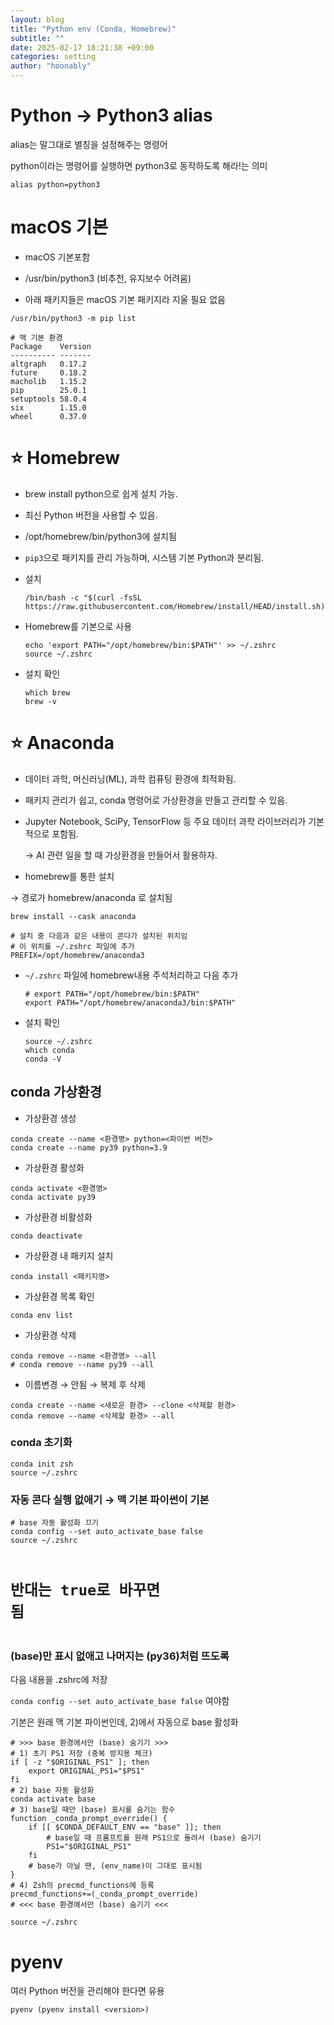 ```yaml
---
layout: blog
title: "Python env (Conda, Homebrew)"
subtitle: ""
date: 2025-02-17 18:21:38 +09:00
categories: setting
author: "hoonably"
---
```

<div class="page-body"><p id="181451cf-7b79-802d-98be-c4c5f43ed3fe" class="">
</p><h1 id="181451cf-7b79-80fa-974f-ed43b631fbf8" class="">Python → Python3 alias</h1><p id="1a2451cf-7b79-8091-8d27-dd872f97c7af" class="">alias는 말그대로 별칭을 설정해주는 명령어</p><p id="1a2451cf-7b79-803b-b2bc-fa42f1258217" class="">python이라는 명령어를 실행하면 python3로 동작하도록 해라!는 의미</p><script src="https://cdnjs.cloudflare.com/ajax/libs/prism/1.29.0/prism.min.js" integrity="sha512-7Z9J3l1+EYfeaPKcGXu3MS/7T+w19WtKQY/n+xzmw4hZhJ9tyYmcUS+4QqAlzhicE5LAfMQSF3iFTK9bQdTxXg==" crossorigin="anonymous" referrerPolicy="no-referrer"></script><link rel="stylesheet" href="https://cdnjs.cloudflare.com/ajax/libs/prism/1.29.0/themes/prism.min.css" integrity="sha512-tN7Ec6zAFaVSG3TpNAKtk4DOHNpSwKHxxrsiw4GHKESGPs5njn/0sMCUMl2svV4wo4BK/rCP7juYz+zx+l6oeQ==" crossorigin="anonymous" referrerPolicy="no-referrer"/><pre id="1a2451cf-7b79-8021-b18a-e5eea1496d3b" class="code"><code class="language-Bash">alias python=python3</code></pre><h1 id="181451cf-7b79-8091-8b10-fedd0e8864da" class="">macOS 기본</h1><ul id="182451cf-7b79-8042-9d53-e156bf4916e8" class="bulleted-list"><li style="list-style-type:disc">macOS 기본포함</li></ul><ul id="182451cf-7b79-8000-8ba2-d56d4bd1bddd" class="bulleted-list"><li style="list-style-type:disc">/usr/bin/python3 (비추천, 유지보수 어려움)</li></ul><ul id="183451cf-7b79-800d-8d89-c92ca839a41e" class="bulleted-list"><li style="list-style-type:disc">아래 패키지들은 macOS 기본 패키지라 지울 필요 없음</li></ul><script src="https://cdnjs.cloudflare.com/ajax/libs/prism/1.29.0/prism.min.js" integrity="sha512-7Z9J3l1+EYfeaPKcGXu3MS/7T+w19WtKQY/n+xzmw4hZhJ9tyYmcUS+4QqAlzhicE5LAfMQSF3iFTK9bQdTxXg==" crossorigin="anonymous" referrerPolicy="no-referrer"></script><link rel="stylesheet" href="https://cdnjs.cloudflare.com/ajax/libs/prism/1.29.0/themes/prism.min.css" integrity="sha512-tN7Ec6zAFaVSG3TpNAKtk4DOHNpSwKHxxrsiw4GHKESGPs5njn/0sMCUMl2svV4wo4BK/rCP7juYz+zx+l6oeQ==" crossorigin="anonymous" referrerPolicy="no-referrer"/><pre id="182451cf-7b79-8055-be33-da24560342f2" class="code"><code class="language-Shell">/usr/bin/python3 -m pip list</code></pre><script src="https://cdnjs.cloudflare.com/ajax/libs/prism/1.29.0/prism.min.js" integrity="sha512-7Z9J3l1+EYfeaPKcGXu3MS/7T+w19WtKQY/n+xzmw4hZhJ9tyYmcUS+4QqAlzhicE5LAfMQSF3iFTK9bQdTxXg==" crossorigin="anonymous" referrerPolicy="no-referrer"></script><link rel="stylesheet" href="https://cdnjs.cloudflare.com/ajax/libs/prism/1.29.0/themes/prism.min.css" integrity="sha512-tN7Ec6zAFaVSG3TpNAKtk4DOHNpSwKHxxrsiw4GHKESGPs5njn/0sMCUMl2svV4wo4BK/rCP7juYz+zx+l6oeQ==" crossorigin="anonymous" referrerPolicy="no-referrer"/><pre id="183451cf-7b79-80bc-a172-f594cdb48748" class="code"><code class="language-Shell"># 맥 기본 환경
Package    Version
---------- -------
altgraph   0.17.2
future     0.18.2
macholib   1.15.2
pip        25.0.1
setuptools 58.0.4
six        1.15.0
wheel      0.37.0</code></pre><h1 id="182451cf-7b79-8077-b259-f4ac7609fb46" class="">⭐ Homebrew</h1><ul id="182451cf-7b79-8056-9071-f3d3d65a16bf" class="bulleted-list"><li style="list-style-type:disc">brew install python으로 쉽게 설치 가능.</li></ul><ul id="182451cf-7b79-808c-8e22-c90c36844143" class="bulleted-list"><li style="list-style-type:disc">최신 Python 버전을 사용할 수 있음.</li></ul><ul id="182451cf-7b79-805f-9ae7-ca065dccb69c" class="bulleted-list"><li style="list-style-type:disc">/opt/homebrew/bin/python3에 설치됨</li></ul><ul id="182451cf-7b79-80fa-b535-f18f31eb7098" class="bulleted-list"><li style="list-style-type:disc"><code>pip3</code>으로 패키지를 관리 가능하며, 시스템 기본 Python과 분리됨.</li></ul><ul id="183451cf-7b79-805f-99f3-c55a743a33a1" class="bulleted-list"><li style="list-style-type:disc">설치<script src="https://cdnjs.cloudflare.com/ajax/libs/prism/1.29.0/prism.min.js" integrity="sha512-7Z9J3l1+EYfeaPKcGXu3MS/7T+w19WtKQY/n+xzmw4hZhJ9tyYmcUS+4QqAlzhicE5LAfMQSF3iFTK9bQdTxXg==" crossorigin="anonymous" referrerPolicy="no-referrer"></script><link rel="stylesheet" href="https://cdnjs.cloudflare.com/ajax/libs/prism/1.29.0/themes/prism.min.css" integrity="sha512-tN7Ec6zAFaVSG3TpNAKtk4DOHNpSwKHxxrsiw4GHKESGPs5njn/0sMCUMl2svV4wo4BK/rCP7juYz+zx+l6oeQ==" crossorigin="anonymous" referrerPolicy="no-referrer"/><pre id="183451cf-7b79-8053-9212-e6f83bf27901" class="code"><code class="language-Shell">/bin/bash -c &quot;$(curl -fsSL https://raw.githubusercontent.com/Homebrew/install/HEAD/install.sh)&quot;</code></pre></li></ul><ul id="182451cf-7b79-80de-b17b-f504a75c03c5" class="bulleted-list"><li style="list-style-type:disc">Homebrew를 기본으로 사용<script src="https://cdnjs.cloudflare.com/ajax/libs/prism/1.29.0/prism.min.js" integrity="sha512-7Z9J3l1+EYfeaPKcGXu3MS/7T+w19WtKQY/n+xzmw4hZhJ9tyYmcUS+4QqAlzhicE5LAfMQSF3iFTK9bQdTxXg==" crossorigin="anonymous" referrerPolicy="no-referrer"></script><link rel="stylesheet" href="https://cdnjs.cloudflare.com/ajax/libs/prism/1.29.0/themes/prism.min.css" integrity="sha512-tN7Ec6zAFaVSG3TpNAKtk4DOHNpSwKHxxrsiw4GHKESGPs5njn/0sMCUMl2svV4wo4BK/rCP7juYz+zx+l6oeQ==" crossorigin="anonymous" referrerPolicy="no-referrer"/><pre id="183451cf-7b79-8063-b22d-ff39a366bfbd" class="code"><code class="language-Shell">echo &#x27;export PATH=&quot;/opt/homebrew/bin:$PATH&quot;&#x27; &gt;&gt; ~/.zshrc
source ~/.zshrc</code></pre></li></ul><ul id="183451cf-7b79-80fb-9083-cbaff85e05e6" class="bulleted-list"><li style="list-style-type:disc">설치 확인<script src="https://cdnjs.cloudflare.com/ajax/libs/prism/1.29.0/prism.min.js" integrity="sha512-7Z9J3l1+EYfeaPKcGXu3MS/7T+w19WtKQY/n+xzmw4hZhJ9tyYmcUS+4QqAlzhicE5LAfMQSF3iFTK9bQdTxXg==" crossorigin="anonymous" referrerPolicy="no-referrer"></script><link rel="stylesheet" href="https://cdnjs.cloudflare.com/ajax/libs/prism/1.29.0/themes/prism.min.css" integrity="sha512-tN7Ec6zAFaVSG3TpNAKtk4DOHNpSwKHxxrsiw4GHKESGPs5njn/0sMCUMl2svV4wo4BK/rCP7juYz+zx+l6oeQ==" crossorigin="anonymous" referrerPolicy="no-referrer"/><pre id="183451cf-7b79-805c-92b8-d68374748b3b" class="code"><code class="language-Bash">which brew
brew -v</code></pre></li></ul><h1 id="182451cf-7b79-8054-8ce7-c06803d1a4c0" class="">⭐ Anaconda</h1><ul id="182451cf-7b79-80c1-a042-fad96874a1eb" class="bulleted-list"><li style="list-style-type:disc">데이터 과학, 머신러닝(ML), 과학 컴퓨팅 환경에 최적화됨.</li></ul><ul id="182451cf-7b79-80e7-a109-fb52a5b88da0" class="bulleted-list"><li style="list-style-type:disc">패키지 관리가 쉽고, conda 명령어로 가상환경을 만들고 관리할 수 있음.</li></ul><ul id="182451cf-7b79-8075-8e4b-df2bdd7a8529" class="bulleted-list"><li style="list-style-type:disc">Jupyter Notebook, SciPy, TensorFlow 등 주요 데이터 과학 라이브러리가 기본적으로 포함됨.<p id="182451cf-7b79-80fd-bb3e-fbb41b235dac" class="">→ AI 관련 일을 할 때 가상환경을 만들어서 활용하자.</p></li></ul><p id="183451cf-7b79-800b-8c1b-d5e8613867e2" class="">
</p><ul id="183451cf-7b79-80bc-b7f8-fc468c17cdad" class="bulleted-list"><li style="list-style-type:disc">homebrew를 통한 설치</li></ul><p id="1a1451cf-7b79-808a-9ab7-d5a8f67dc143" class=""> →  경로가 homebrew/anaconda 로 설치됨<div class="indented"><script src="https://cdnjs.cloudflare.com/ajax/libs/prism/1.29.0/prism.min.js" integrity="sha512-7Z9J3l1+EYfeaPKcGXu3MS/7T+w19WtKQY/n+xzmw4hZhJ9tyYmcUS+4QqAlzhicE5LAfMQSF3iFTK9bQdTxXg==" crossorigin="anonymous" referrerPolicy="no-referrer"></script><link rel="stylesheet" href="https://cdnjs.cloudflare.com/ajax/libs/prism/1.29.0/themes/prism.min.css" integrity="sha512-tN7Ec6zAFaVSG3TpNAKtk4DOHNpSwKHxxrsiw4GHKESGPs5njn/0sMCUMl2svV4wo4BK/rCP7juYz+zx+l6oeQ==" crossorigin="anonymous" referrerPolicy="no-referrer"/><pre id="183451cf-7b79-8037-8d6e-f3df448635f1" class="code"><code class="language-Bash">brew install --cask anaconda </code></pre><script src="https://cdnjs.cloudflare.com/ajax/libs/prism/1.29.0/prism.min.js" integrity="sha512-7Z9J3l1+EYfeaPKcGXu3MS/7T+w19WtKQY/n+xzmw4hZhJ9tyYmcUS+4QqAlzhicE5LAfMQSF3iFTK9bQdTxXg==" crossorigin="anonymous" referrerPolicy="no-referrer"></script><link rel="stylesheet" href="https://cdnjs.cloudflare.com/ajax/libs/prism/1.29.0/themes/prism.min.css" integrity="sha512-tN7Ec6zAFaVSG3TpNAKtk4DOHNpSwKHxxrsiw4GHKESGPs5njn/0sMCUMl2svV4wo4BK/rCP7juYz+zx+l6oeQ==" crossorigin="anonymous" referrerPolicy="no-referrer"/><pre id="183451cf-7b79-8090-857c-cbc5a3364804" class="code"><code class="language-Bash"># 설치 중 다음과 같은 내용이 콘다가 설치된 위치임
# 이 위치를 ~/.zshrc 파일에 추가
PREFIX=/opt/homebrew/anaconda3</code></pre></div></p><ul id="183451cf-7b79-800e-b617-ee1277253156" class="bulleted-list"><li style="list-style-type:disc"><code>~/.zshrc</code> 파일에 homebrew내용 주석처리하고 다음 추가<script src="https://cdnjs.cloudflare.com/ajax/libs/prism/1.29.0/prism.min.js" integrity="sha512-7Z9J3l1+EYfeaPKcGXu3MS/7T+w19WtKQY/n+xzmw4hZhJ9tyYmcUS+4QqAlzhicE5LAfMQSF3iFTK9bQdTxXg==" crossorigin="anonymous" referrerPolicy="no-referrer"></script><link rel="stylesheet" href="https://cdnjs.cloudflare.com/ajax/libs/prism/1.29.0/themes/prism.min.css" integrity="sha512-tN7Ec6zAFaVSG3TpNAKtk4DOHNpSwKHxxrsiw4GHKESGPs5njn/0sMCUMl2svV4wo4BK/rCP7juYz+zx+l6oeQ==" crossorigin="anonymous" referrerPolicy="no-referrer"/><pre id="183451cf-7b79-8032-a615-ccb36e946049" class="code"><code class="language-Bash"># export PATH=&quot;/opt/homebrew/bin:$PATH&quot;
export PATH=&quot;/opt/homebrew/anaconda3/bin:$PATH&quot;</code></pre></li></ul><ul id="183451cf-7b79-8001-be12-c65e6655a9b5" class="bulleted-list"><li style="list-style-type:disc">설치 확인<script src="https://cdnjs.cloudflare.com/ajax/libs/prism/1.29.0/prism.min.js" integrity="sha512-7Z9J3l1+EYfeaPKcGXu3MS/7T+w19WtKQY/n+xzmw4hZhJ9tyYmcUS+4QqAlzhicE5LAfMQSF3iFTK9bQdTxXg==" crossorigin="anonymous" referrerPolicy="no-referrer"></script><link rel="stylesheet" href="https://cdnjs.cloudflare.com/ajax/libs/prism/1.29.0/themes/prism.min.css" integrity="sha512-tN7Ec6zAFaVSG3TpNAKtk4DOHNpSwKHxxrsiw4GHKESGPs5njn/0sMCUMl2svV4wo4BK/rCP7juYz+zx+l6oeQ==" crossorigin="anonymous" referrerPolicy="no-referrer"/><pre id="183451cf-7b79-80f9-80cb-c8947f3169bc" class="code"><code class="language-Bash">source ~/.zshrc
which conda
conda -V</code></pre></li></ul><p id="183451cf-7b79-80df-adf2-f6e23daa08fc" class="">
</p><h2 id="183451cf-7b79-807e-ab13-de6072be8c6b" class="">conda 가상환경</h2><ul id="183451cf-7b79-808f-bd01-da829647c1b3" class="bulleted-list"><li style="list-style-type:disc">가상환경 생성</li></ul><script src="https://cdnjs.cloudflare.com/ajax/libs/prism/1.29.0/prism.min.js" integrity="sha512-7Z9J3l1+EYfeaPKcGXu3MS/7T+w19WtKQY/n+xzmw4hZhJ9tyYmcUS+4QqAlzhicE5LAfMQSF3iFTK9bQdTxXg==" crossorigin="anonymous" referrerPolicy="no-referrer"></script><link rel="stylesheet" href="https://cdnjs.cloudflare.com/ajax/libs/prism/1.29.0/themes/prism.min.css" integrity="sha512-tN7Ec6zAFaVSG3TpNAKtk4DOHNpSwKHxxrsiw4GHKESGPs5njn/0sMCUMl2svV4wo4BK/rCP7juYz+zx+l6oeQ==" crossorigin="anonymous" referrerPolicy="no-referrer"/><pre id="183451cf-7b79-80c3-96d7-cfdef89b7b8b" class="code"><code class="language-Bash">conda create --name &lt;환경명&gt; python=&lt;파이썬 버전&gt;
conda create --name py39 python=3.9</code></pre><ul id="183451cf-7b79-80b3-b8c0-da1d87116628" class="bulleted-list"><li style="list-style-type:disc">가상환경 활성화</li></ul><script src="https://cdnjs.cloudflare.com/ajax/libs/prism/1.29.0/prism.min.js" integrity="sha512-7Z9J3l1+EYfeaPKcGXu3MS/7T+w19WtKQY/n+xzmw4hZhJ9tyYmcUS+4QqAlzhicE5LAfMQSF3iFTK9bQdTxXg==" crossorigin="anonymous" referrerPolicy="no-referrer"></script><link rel="stylesheet" href="https://cdnjs.cloudflare.com/ajax/libs/prism/1.29.0/themes/prism.min.css" integrity="sha512-tN7Ec6zAFaVSG3TpNAKtk4DOHNpSwKHxxrsiw4GHKESGPs5njn/0sMCUMl2svV4wo4BK/rCP7juYz+zx+l6oeQ==" crossorigin="anonymous" referrerPolicy="no-referrer"/><pre id="183451cf-7b79-80de-a79e-e8d1111b912d" class="code"><code class="language-Bash">conda activate &lt;환경명&gt;
conda activate py39</code></pre><ul id="183451cf-7b79-8053-b50a-d299df2f4937" class="bulleted-list"><li style="list-style-type:disc">가상환경 비활성화</li></ul><script src="https://cdnjs.cloudflare.com/ajax/libs/prism/1.29.0/prism.min.js" integrity="sha512-7Z9J3l1+EYfeaPKcGXu3MS/7T+w19WtKQY/n+xzmw4hZhJ9tyYmcUS+4QqAlzhicE5LAfMQSF3iFTK9bQdTxXg==" crossorigin="anonymous" referrerPolicy="no-referrer"></script><link rel="stylesheet" href="https://cdnjs.cloudflare.com/ajax/libs/prism/1.29.0/themes/prism.min.css" integrity="sha512-tN7Ec6zAFaVSG3TpNAKtk4DOHNpSwKHxxrsiw4GHKESGPs5njn/0sMCUMl2svV4wo4BK/rCP7juYz+zx+l6oeQ==" crossorigin="anonymous" referrerPolicy="no-referrer"/><pre id="183451cf-7b79-80ea-b085-f6b1b8edd592" class="code"><code class="language-Bash">conda deactivate</code></pre><ul id="183451cf-7b79-8090-b9d8-da374a83b63d" class="bulleted-list"><li style="list-style-type:disc">가상환경 내 패키지 설치</li></ul><script src="https://cdnjs.cloudflare.com/ajax/libs/prism/1.29.0/prism.min.js" integrity="sha512-7Z9J3l1+EYfeaPKcGXu3MS/7T+w19WtKQY/n+xzmw4hZhJ9tyYmcUS+4QqAlzhicE5LAfMQSF3iFTK9bQdTxXg==" crossorigin="anonymous" referrerPolicy="no-referrer"></script><link rel="stylesheet" href="https://cdnjs.cloudflare.com/ajax/libs/prism/1.29.0/themes/prism.min.css" integrity="sha512-tN7Ec6zAFaVSG3TpNAKtk4DOHNpSwKHxxrsiw4GHKESGPs5njn/0sMCUMl2svV4wo4BK/rCP7juYz+zx+l6oeQ==" crossorigin="anonymous" referrerPolicy="no-referrer"/><pre id="183451cf-7b79-80a8-942d-ce7147d71590" class="code"><code class="language-Bash">conda install &lt;패키지명&gt;</code></pre><ul id="183451cf-7b79-80aa-8a1d-deb703b1142c" class="bulleted-list"><li style="list-style-type:disc">가상환경 목록 확인</li></ul><script src="https://cdnjs.cloudflare.com/ajax/libs/prism/1.29.0/prism.min.js" integrity="sha512-7Z9J3l1+EYfeaPKcGXu3MS/7T+w19WtKQY/n+xzmw4hZhJ9tyYmcUS+4QqAlzhicE5LAfMQSF3iFTK9bQdTxXg==" crossorigin="anonymous" referrerPolicy="no-referrer"></script><link rel="stylesheet" href="https://cdnjs.cloudflare.com/ajax/libs/prism/1.29.0/themes/prism.min.css" integrity="sha512-tN7Ec6zAFaVSG3TpNAKtk4DOHNpSwKHxxrsiw4GHKESGPs5njn/0sMCUMl2svV4wo4BK/rCP7juYz+zx+l6oeQ==" crossorigin="anonymous" referrerPolicy="no-referrer"/><pre id="183451cf-7b79-8018-99a3-f7f486195e47" class="code"><code class="language-Bash">conda env list</code></pre><ul id="183451cf-7b79-80b2-a842-f1d74c1186a9" class="bulleted-list"><li style="list-style-type:disc">가상환경 삭제</li></ul><script src="https://cdnjs.cloudflare.com/ajax/libs/prism/1.29.0/prism.min.js" integrity="sha512-7Z9J3l1+EYfeaPKcGXu3MS/7T+w19WtKQY/n+xzmw4hZhJ9tyYmcUS+4QqAlzhicE5LAfMQSF3iFTK9bQdTxXg==" crossorigin="anonymous" referrerPolicy="no-referrer"></script><link rel="stylesheet" href="https://cdnjs.cloudflare.com/ajax/libs/prism/1.29.0/themes/prism.min.css" integrity="sha512-tN7Ec6zAFaVSG3TpNAKtk4DOHNpSwKHxxrsiw4GHKESGPs5njn/0sMCUMl2svV4wo4BK/rCP7juYz+zx+l6oeQ==" crossorigin="anonymous" referrerPolicy="no-referrer"/><pre id="183451cf-7b79-8063-9517-f73ad6e31860" class="code"><code class="language-Bash">conda remove --name &lt;환경명&gt; --all
# conda remove --name py39 --all</code></pre><ul id="19d451cf-7b79-808d-ac5a-fc29e79a3cd5" class="bulleted-list"><li style="list-style-type:disc">이름변경 → 안됨 → 복제 후 삭제</li></ul><script src="https://cdnjs.cloudflare.com/ajax/libs/prism/1.29.0/prism.min.js" integrity="sha512-7Z9J3l1+EYfeaPKcGXu3MS/7T+w19WtKQY/n+xzmw4hZhJ9tyYmcUS+4QqAlzhicE5LAfMQSF3iFTK9bQdTxXg==" crossorigin="anonymous" referrerPolicy="no-referrer"></script><link rel="stylesheet" href="https://cdnjs.cloudflare.com/ajax/libs/prism/1.29.0/themes/prism.min.css" integrity="sha512-tN7Ec6zAFaVSG3TpNAKtk4DOHNpSwKHxxrsiw4GHKESGPs5njn/0sMCUMl2svV4wo4BK/rCP7juYz+zx+l6oeQ==" crossorigin="anonymous" referrerPolicy="no-referrer"/><pre id="1a1451cf-7b79-808b-9893-d8b8964f2eb8" class="code"><code class="language-Bash">conda create --name &lt;새로운 환경&gt; --clone &lt;삭제할 환경&gt;
conda remove --name &lt;삭제할 환경&gt; --all</code></pre><p id="19d451cf-7b79-8012-bfba-e0b97427adff" class="">
</p><h3 id="183451cf-7b79-80e2-803a-cd023bfa56ef" class="">conda 초기화</h3><script src="https://cdnjs.cloudflare.com/ajax/libs/prism/1.29.0/prism.min.js" integrity="sha512-7Z9J3l1+EYfeaPKcGXu3MS/7T+w19WtKQY/n+xzmw4hZhJ9tyYmcUS+4QqAlzhicE5LAfMQSF3iFTK9bQdTxXg==" crossorigin="anonymous" referrerPolicy="no-referrer"></script><link rel="stylesheet" href="https://cdnjs.cloudflare.com/ajax/libs/prism/1.29.0/themes/prism.min.css" integrity="sha512-tN7Ec6zAFaVSG3TpNAKtk4DOHNpSwKHxxrsiw4GHKESGPs5njn/0sMCUMl2svV4wo4BK/rCP7juYz+zx+l6oeQ==" crossorigin="anonymous" referrerPolicy="no-referrer"/><pre id="19d451cf-7b79-805a-b605-e7d604e56677" class="code"><code class="language-Bash">conda init zsh
source ~/.zshrc</code></pre><p id="19d451cf-7b79-80d8-8a2a-da246b11cb7d" class="">
</p><h3 id="19d451cf-7b79-8019-95c6-cb13551f2372" class="">자동 콘다 실행 없애기 → 맥 기본 파이썬이 기본</h3><script src="https://cdnjs.cloudflare.com/ajax/libs/prism/1.29.0/prism.min.js" integrity="sha512-7Z9J3l1+EYfeaPKcGXu3MS/7T+w19WtKQY/n+xzmw4hZhJ9tyYmcUS+4QqAlzhicE5LAfMQSF3iFTK9bQdTxXg==" crossorigin="anonymous" referrerPolicy="no-referrer"></script><link rel="stylesheet" href="https://cdnjs.cloudflare.com/ajax/libs/prism/1.29.0/themes/prism.min.css" integrity="sha512-tN7Ec6zAFaVSG3TpNAKtk4DOHNpSwKHxxrsiw4GHKESGPs5njn/0sMCUMl2svV4wo4BK/rCP7juYz+zx+l6oeQ==" crossorigin="anonymous" referrerPolicy="no-referrer"/><pre id="19d451cf-7b79-8068-ad1d-cbb336445893" class="code"><code class="language-Bash"># base 자동 활성화 끄기
conda config --set auto_activate_base false
source ~/.zshrc

# 반대는 true로 바꾸면 됨</code></pre><p id="1a1451cf-7b79-8043-a749-ca66eaa7615b" class="">
</p><h3 id="1a1451cf-7b79-8046-9106-de9aaeee0222" class="">(base)만 표시 없애고 나머지는 (py36)처럼 뜨도록</h3><p id="1a1451cf-7b79-80db-9d98-e33bb1b8a77b" class="">다음 내용을 .zshrc에 저장</p><p id="1a1451cf-7b79-8053-b9e3-e23e0173bc82" class=""><code>conda config --set auto_activate_base false</code> 여야함</p><p id="1a1451cf-7b79-80c3-b878-cae1786a87e1" class="">기본은 원래 맥 기본 파이썬인데, 2)에서 자동으로 base 활성화</p><script src="https://cdnjs.cloudflare.com/ajax/libs/prism/1.29.0/prism.min.js" integrity="sha512-7Z9J3l1+EYfeaPKcGXu3MS/7T+w19WtKQY/n+xzmw4hZhJ9tyYmcUS+4QqAlzhicE5LAfMQSF3iFTK9bQdTxXg==" crossorigin="anonymous" referrerPolicy="no-referrer"></script><link rel="stylesheet" href="https://cdnjs.cloudflare.com/ajax/libs/prism/1.29.0/themes/prism.min.css" integrity="sha512-tN7Ec6zAFaVSG3TpNAKtk4DOHNpSwKHxxrsiw4GHKESGPs5njn/0sMCUMl2svV4wo4BK/rCP7juYz+zx+l6oeQ==" crossorigin="anonymous" referrerPolicy="no-referrer"/><pre id="1a1451cf-7b79-8020-a287-f40eded1cf15" class="code"><code class="language-Bash"># &gt;&gt;&gt; base 환경에서만 (base) 숨기기 &gt;&gt;&gt;
# 1) 초기 PS1 저장 (중복 방지용 체크)
if [ -z &quot;$ORIGINAL_PS1&quot; ]; then
    export ORIGINAL_PS1=&quot;$PS1&quot;
fi
# 2) base 자동 활성화
conda activate base
# 3) base일 때만 (base) 표시를 숨기는 함수
function _conda_prompt_override() {
    if [[ $CONDA_DEFAULT_ENV == &quot;base&quot; ]]; then
        # base일 때 프롬프트를 원래 PS1으로 돌려서 (base) 숨기기
        PS1=&quot;$ORIGINAL_PS1&quot;
    fi
    # base가 아닐 땐, (env_name)이 그대로 표시됨
}
# 4) Zsh의 precmd_functions에 등록
precmd_functions+=(_conda_prompt_override)
# &lt;&lt;&lt; base 환경에서만 (base) 숨기기 &lt;&lt;&lt;</code></pre><script src="https://cdnjs.cloudflare.com/ajax/libs/prism/1.29.0/prism.min.js" integrity="sha512-7Z9J3l1+EYfeaPKcGXu3MS/7T+w19WtKQY/n+xzmw4hZhJ9tyYmcUS+4QqAlzhicE5LAfMQSF3iFTK9bQdTxXg==" crossorigin="anonymous" referrerPolicy="no-referrer"></script><link rel="stylesheet" href="https://cdnjs.cloudflare.com/ajax/libs/prism/1.29.0/themes/prism.min.css" integrity="sha512-tN7Ec6zAFaVSG3TpNAKtk4DOHNpSwKHxxrsiw4GHKESGPs5njn/0sMCUMl2svV4wo4BK/rCP7juYz+zx+l6oeQ==" crossorigin="anonymous" referrerPolicy="no-referrer"/><pre id="1a1451cf-7b79-808d-94b1-e3450141e24f" class="code"><code class="language-Bash">source ~/.zshrc</code></pre><h1 id="182451cf-7b79-8004-b259-efa59a85aa33" class="">pyenv</h1><p id="183451cf-7b79-8043-b67b-c75d635d81c3" class="">여러 Python 버전을 관리해야 한다면 유용</p><script src="https://cdnjs.cloudflare.com/ajax/libs/prism/1.29.0/prism.min.js" integrity="sha512-7Z9J3l1+EYfeaPKcGXu3MS/7T+w19WtKQY/n+xzmw4hZhJ9tyYmcUS+4QqAlzhicE5LAfMQSF3iFTK9bQdTxXg==" crossorigin="anonymous" referrerPolicy="no-referrer"></script><link rel="stylesheet" href="https://cdnjs.cloudflare.com/ajax/libs/prism/1.29.0/themes/prism.min.css" integrity="sha512-tN7Ec6zAFaVSG3TpNAKtk4DOHNpSwKHxxrsiw4GHKESGPs5njn/0sMCUMl2svV4wo4BK/rCP7juYz+zx+l6oeQ==" crossorigin="anonymous" referrerPolicy="no-referrer"/><pre id="182451cf-7b79-809d-a76b-c6137bdd40f4" class="code"><code class="language-Bash">pyenv (pyenv install &lt;version&gt;)</code></pre><p id="182451cf-7b79-80af-9503-c237df4ee588" class="">
</p></div>